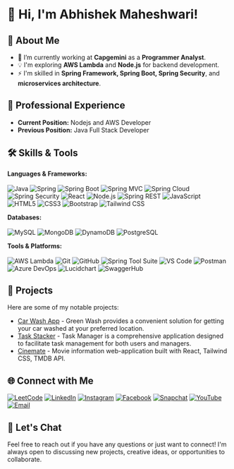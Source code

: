 # 👋 Hi, I'm Abhishek Maheshwari!

<!-- ![Profile Views](https://komarev.com/ghpvc/?username=abhishek12m&color=green) -->

## 🚀 About Me

- 🔭 I’m currently working at **Capgemini** as a **Programmer Analyst**.
- 💡 I'm exploring **AWS Lambda** and **Node.js** for backend development.
- ⚡ I'm skilled in **Spring Framework, Spring Boot, Spring Security**, and **microservices architecture**.
## 💼 Professional Experience

- **Current Position:** Nodejs and AWS Developer
- **Previous Position:** Java Full Stack Developer

## 🛠️ Skills & Tools

**Languages & Frameworks:**<br><br>
![Java](https://img.shields.io/badge/Java-%23ED8B00.svg?style=for-the-badge&logo=java&logoColor=white)
![Spring](https://img.shields.io/badge/Spring-6DB33F?style=for-the-badge&logo=spring&logoColor=white)
![Spring Boot](https://img.shields.io/badge/Spring_Boot-6DB33F?style=for-the-badge&logo=springboot&logoColor=white)
![Spring MVC](https://img.shields.io/badge/Spring_MVC-6DB33F?style=for-the-badge&logo=spring&logoColor=white)
![Spring Cloud](https://img.shields.io/badge/Spring_Cloud-6DB33F?style=for-the-badge&logo=springcloud&logoColor=white)
![Spring Security](https://img.shields.io/badge/Spring_Security-6DB33F?style=for-the-badge&logo=springsecurity&logoColor=white)
![React](https://img.shields.io/badge/React-%2320232a.svg?style=for-the-badge&logo=react&logoColor=%2361DAFB)
![Node.js](https://img.shields.io/badge/Node.js-339933?style=for-the-badge&logo=nodedotjs&logoColor=white)
![Spring REST](https://img.shields.io/badge/Spring_REST-6DB33F?style=for-the-badge&logo=spring&logoColor=white)
![JavaScript](https://img.shields.io/badge/JavaScript-F7DF1E?style=for-the-badge&logo=javascript&logoColor=black)
![HTML5](https://img.shields.io/badge/HTML5-E34F26?style=for-the-badge&logo=html5&logoColor=white)
![CSS3](https://img.shields.io/badge/CSS3-1572B6?style=for-the-badge&logo=css3&logoColor=white)
![Bootstrap](https://img.shields.io/badge/Bootstrap-563D7C?style=for-the-badge&logo=bootstrap&logoColor=white)
![Tailwind CSS](https://img.shields.io/badge/Tailwind_CSS-38B2AC?style=for-the-badge&logo=tailwind-css&logoColor=white)

**Databases:**<br><br>
![MySQL](https://img.shields.io/badge/MySQL-4479A1?style=for-the-badge&logo=mysql&logoColor=white)
![MongoDB](https://img.shields.io/badge/MongoDB-47A248?style=for-the-badge&logo=mongodb&logoColor=white)
![DynamoDB](https://img.shields.io/badge/DynamoDB-4053D6?style=for-the-badge&logo=amazon-dynamodb&logoColor=white)
![PostgreSQL](https://img.shields.io/badge/PostgreSQL-336791?style=for-the-badge&logo=postgresql&logoColor=white)

**Tools & Platforms:**<br><br>
![AWS Lambda](https://img.shields.io/badge/AWS_Lambda-FF9900?style=for-the-badge&logo=amazonaws&logoColor=white)
![Git](https://img.shields.io/badge/Git-F05032?style=for-the-badge&logo=git&logoColor=white)
![GitHub](https://img.shields.io/badge/GitHub-%23121011.svg?style=for-the-badge&logo=github&logoColor=white)
![Spring Tool Suite](https://img.shields.io/badge/Spring_Tool_Suite-6DB33F?style=for-the-badge&logo=spring&logoColor=white)
![VS Code](https://img.shields.io/badge/VS_Code-007ACC?style=for-the-badge&logo=visual-studio-code&logoColor=white)
![Postman](https://img.shields.io/badge/Postman-FF6C37?style=for-the-badge&logo=postman&logoColor=white)
![Azure DevOps](https://img.shields.io/badge/Azure_DevOps-0078D7?style=for-the-badge&logo=azuredevops&logoColor=white)
![Lucidchart](https://img.shields.io/badge/Lucidchart-F28D1A?style=for-the-badge&logo=lucidchart&logoColor=white)
![SwaggerHub](https://img.shields.io/badge/SwaggerHub-85EA2D?style=for-the-badge&logo=swagger&logoColor=black)

<!-- ## 📈 GitHub Stats

![Your GitHub stats](https://github-readme-stats.vercel.app/api?username=abhishek12m&show_icons=true&theme=radical)
![Top Langs](https://github-readme-stats.vercel.app/api/top-langs/?username=abhishek12m&layout=compact&theme=radical)

## 🔥 Streak Stats

![GitHub Streak](http://github-readme-streak-stats.herokuapp.com?user=abhishek12m&theme=radical) -->

## 📂 Projects

Here are some of my notable projects:

- [Car Wash App](https://github.com/abhishek12m/on-demand-car-wash-deployed) - Green Wash provides a convenient solution for getting your car washed at your preferred location.
- [Task Stacker](https://github.com/abhishek12m/task-stacker-deployed) - Task Manager is a comprehensive application designed to facilitate task management for both users and managers.
- [Cinemate](https://github.com/abhishek12m/cinemate) - Movie information web-application built with React, Tailwind CSS, TMDB API.

## 🌐 Connect with Me
[![LeetCode](https://img.shields.io/badge/LeetCode-FFA116.svg?style=for-the-badge&logo=leetcode&logoColor=white)](https://leetcode.com/u/abhishekk12m/)
[![LinkedIn](https://img.shields.io/badge/LinkedIn-%230077B5.svg?style=for-the-badge&logo=linkedin&logoColor=white)](https://linkedin.com/in/abhishekk12m)
[![Instagram](https://img.shields.io/badge/Instagram-%23E4405F.svg?style=for-the-badge&logo=instagram&logoColor=white)](https://instagram.com/abhishekk12m)
[![Facebook](https://img.shields.io/badge/Facebook-%231877F2.svg?style=for-the-badge&logo=facebook&logoColor=white)](https://facebook.com/abhishekk12m)
[![Snapchat](https://img.shields.io/badge/Snapchat-%23FFFC00.svg?style=for-the-badge&logo=snapchat&logoColor=black)](https://snapchat.com/add/abhishekk12m)
[![YouTube](https://img.shields.io/badge/YouTube-%23FF0000.svg?style=for-the-badge&logo=YouTube&logoColor=white)](https://youtube.com/abhishekk12m)
[![Email](https://img.shields.io/badge/Email-D14836?style=for-the-badge&logo=gmail&logoColor=white)](mailto:abhishekmaheshwari1209@gmail.com)

## 💬 Let's Chat

Feel free to reach out if you have any questions or just want to connect! I'm always open to discussing new projects, creative ideas, or opportunities to collaborate.

